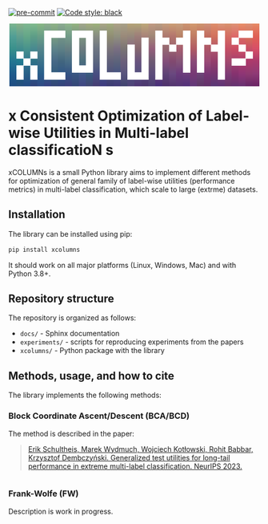 [![pre-commit](https://img.shields.io/badge/pre--commit-enabled-brightgreen?logo=pre-commit&logoColor=white)](https://pre-commit.com/) [![Code style: black](https://img.shields.io/badge/code%20style-black-000000.svg)](https://github.com/psf/black)

<p align="center">
  <img src="https://raw.githubusercontent.com/mwydmuch/xCOLUMNs/master/xCOLUMNs_logo.png" width="500px"/>
</p>

# x Consistent Optimization of Label-wise Utilities in Multi-label classificatioN s

xCOLUMNs is a small Python library aims to implement different methods for optimization of general family of label-wise utilities (performance metrics) in multi-label classification, which scale to large (extrme) datasets.


## Installation

The library can be installed using pip:
```sh
pip install xcolumns
```
It should work on all major platforms (Linux, Windows, Mac) and with Python 3.8+.


## Repository structure

The repository is organized as follows:
- `docs/` - Sphinx documentation
- `experiments/` - scripts for reproducing experiments from the papers
- `xcolumns/` - Python package with the library


## Methods, usage, and how to cite

The library implements the following methods:

### Block Coordinate Ascent/Descent (BCA/BCD)

The method is described in the paper:
> [Erik Schultheis, Marek Wydmuch, Wojciech Kotłowski, Rohit Babbar, Krzysztof Dembczyński. Generalized test utilities for long-tail performance in
extreme multi-label classification. NeurIPS 2023.](https://arxiv.org/abs/2106.01974)

```bibtex

```

### Frank-Wolfe (FW)

Description is work in progress.
